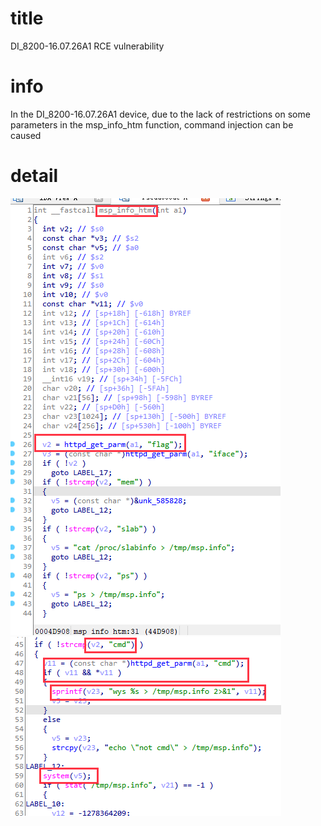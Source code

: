 # title
 DI_8200-16.07.26A1 RCE vulnerability
# info
In the DI_8200-16.07.26A1 device, due to the lack of restrictions on some parameters in the msp_info_htm function, command injection can be caused
# detail

![msp_info_htm](001_001.png)
![parameters](001_002.png)

